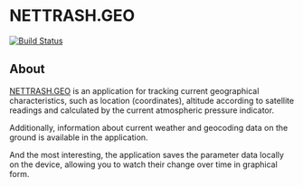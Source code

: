 #  NETTRASH.GEO

[![Build Status](https://travis-ci.org/nettrash/NETTRASH.Geo.svg?branch=master)](https://travis-ci.org/nettrash/NETTRASH.Geo)


## About  

[NETTRASH.GEO](https://apps.apple.com/us/app/nettrash-geo/id1463358981?l=ru&ls=1) is an application for tracking current geographical characteristics, such as location (coordinates), altitude according to satellite readings and calculated by the current atmospheric pressure indicator.  

Additionally, information about current weather and geocoding data on the ground is available in the application.  

And the most interesting, the application saves the parameter data locally on the device, allowing you to watch their change over time in graphical form.  


